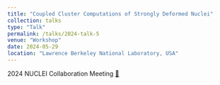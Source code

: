 ```yaml
---
title: "Coupled Cluster Computations of Strongly Deformed Nuclei"
collection: talks
type: "Talk"
permalink: /talks/2024-talk-5
venue: "Workshop"
date: 2024-05-29
location: "Lawrence Berkeley National Laboratory, USA"
---
```


2024 NUCLEI Collaboration Meeting [🔗](https://nuclei.mps.ohio-state.edu/content/meetings/LBNL2024/nuclei_meeting_2024.php)
